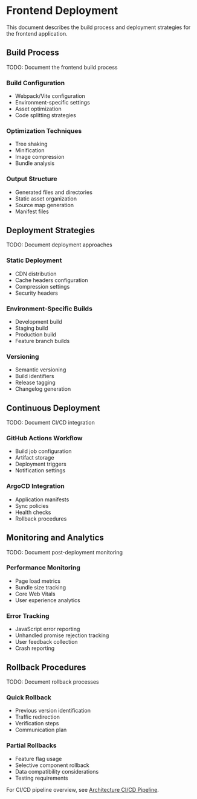 # Frontend Deployment

This document describes the build process and deployment strategies for the frontend application.

## Build Process

TODO: Document the frontend build process

### Build Configuration

- Webpack/Vite configuration
- Environment-specific settings
- Asset optimization
- Code splitting strategies

### Optimization Techniques

- Tree shaking
- Minification
- Image compression
- Bundle analysis

### Output Structure

- Generated files and directories
- Static asset organization
- Source map generation
- Manifest files

## Deployment Strategies

TODO: Document deployment approaches

### Static Deployment

- CDN distribution
- Cache headers configuration
- Compression settings
- Security headers

### Environment-Specific Builds

- Development build
- Staging build
- Production build
- Feature branch builds

### Versioning

- Semantic versioning
- Build identifiers
- Release tagging
- Changelog generation

## Continuous Deployment

TODO: Document CI/CD integration

### GitHub Actions Workflow

- Build job configuration
- Artifact storage
- Deployment triggers
- Notification settings

### ArgoCD Integration

- Application manifests
- Sync policies
- Health checks
- Rollback procedures

## Monitoring and Analytics

TODO: Document post-deployment monitoring

### Performance Monitoring

- Page load metrics
- Bundle size tracking
- Core Web Vitals
- User experience analytics

### Error Tracking

- JavaScript error reporting
- Unhandled promise rejection tracking
- User feedback collection
- Crash reporting

## Rollback Procedures

TODO: Document rollback processes

### Quick Rollback

- Previous version identification
- Traffic redirection
- Verification steps
- Communication plan

### Partial Rollbacks

- Feature flag usage
- Selective component rollback
- Data compatibility considerations
- Testing requirements

For CI/CD pipeline overview, see [Architecture CI/CD Pipeline](../architecture/06-cicd-pipeline.md).

